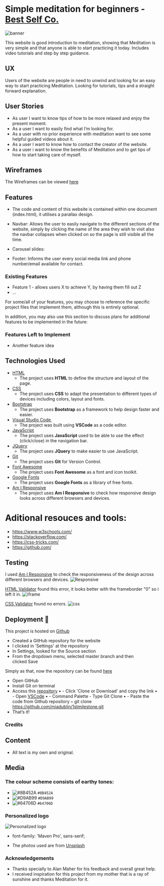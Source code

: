 # Simple meditation for beginners - [Best Self Co.](https://miadublin.github.io/1stmilestone)


![banner](https://user-images.githubusercontent.com/54308513/67994830-41e24d80-fc3f-11e9-984c-2ab797c86fec.png)


This website is good introduction to meditation, showing that Meditation is very simple and that anyone is able to start practicing it today.
Includes video tutorials and step by step guidance.

## UX
 
Users of the website are people in need to unwind and looking for an easy way to start practicing Meditation. Looking for tutorials, tips and a straight forward explanation.

## User Stories

- As user I want to know tips of how to be more relaxed and enjoy the present moment.
- As a user I want to easily find what I’m looking for.
- As a user with no prior experience with meditation want to see some helpful guided videos about it.
- As a user I want to know how to contact the creator of the website.	
- As a user i want to know the benefits of Meditation and to get tips of how to start taking care of myself.

## Wireframes

The Wireframes can be viewed [here](https://github.com/miadublin/1stmilestone/tree/master/wireframes)

## Features

- The code and content of this website is contained within one document (index.html), it utilises a parallax design.

- Navbar: Allows the user to easily navigate to the different sections of the website,  simply by clicking the name of the area they wish to visit also the navbar collapses when clicked on so the page is still visible all the time.
		
- Carousel slides: 
		
- Footer: Informs the user every social media link and phone number/email available for contact.


### Existing Features
- Feature 1 - allows users X to achieve Y, by having them fill out Z
- ...

For some/all of your features, you may choose to reference the specific project files that implement them, although this is entirely optional.

In addition, you may also use this section to discuss plans for additional features to be implemented in the future:

### Features Left to Implement
- Another feature idea

## Technologies Used

- [HTML](https://en.wikipedia.org/wiki/HTML)
    - The project uses **HTML** to define the structure and layout of the page.
- [CSS](https://en.wikipedia.org/wiki/Cascading_Style_Sheets)
    - The project uses **CSS** to adapt the presentation to different types of devices including colors, layout and fonts.
- [Bootstrap](https://getbootstrap.com)
    - The project uses **Bootstrap** as a framework to help design faster and easier.
- [Visual Studio Code ](https://code.visualstudio.com)
    - The project was built using **VSCode** as a code editor.
- [JavaScript](https://www.javascript.com)
    - The project uses **JavaScript** used to be able to use the effect (click/close) in the navigation bar.
- [JQuery](https://jquery.com)
    - The project uses **JQuery** to make easier to use JavaScript.
- [Git](https://git-scm.com)
    - The project uses **Git** for Version Control.
- [Font Awesome](https://fontawesome.com)
    - The project uses **Font Awesome** as a font and icon toolkit.
- [Google Fonts](https://fonts.google.com)
    - The project uses **Google Fonts** as a library of free fonts.
- [Am I Responsive](http://ami.responsivedesign.is/)
    - The project uses **Am I Responsive** to check how responsive design looks across different browsers and devices.

# Aditional resouces and tools:
- https://www.w3schools.com/
- https://stackoverflow.com/
- https://css-tricks.com/
- https://github.com/
   
## Testing

I used [Am I Responsive](http://ami.responsivedesign.is/) to check the responsiveness of the design across different browsers and devices.
![Responsive](https://user-images.githubusercontent.com/54308513/67994382-e4e59800-fc3c-11e9-8607-6cc2485caf01.png)

[HTML Validator](https://validator.w3.org/) found this error, it looks better with the frameborder "0" so i left it in.
![iframe](https://user-images.githubusercontent.com/54308513/67995588-18c3bc00-fc43-11e9-8772-cb9a8ba7a842.png)

[CSS Validator](https://jigsaw.w3.org/css-validator) found no errors. 
![css](https://user-images.githubusercontent.com/54308513/67995697-b0290f00-fc43-11e9-98ba-a492f5cbbfc9.png)


## Deployment 🚀

This project is hosted on [Github](https://github.com/miadublin/1stmilestone)

- Created a GitHub repository for the website
- I clicked in 'Settings' at the repository
- In Settings, looked for the Source section 
- From the dropdown menu, selected master branch and then clicked Save

Simply as that, now the repository can be found [here](https://github.com/miadublin/1stmilestone)

- Open GitHub
- Install Git on terminal
- Access this [repository](https://github.com/miadublin/1stmilestone)
	•	- Click 'Clone or Download' and copy the link
	•	- Open [VSCode](https://code.visualstudio.com/) 
	•	- Command Palette - Type Git Clone
	•	- Paste the code from Github repository
	◦	git clone https://github.com/miadublin/1stmilestone.git
- That’s it!

### Credits

## Content
- All text is my own and original.

## Media

### The colour scheme consists of earthy tones: 

- ![#8B452A](https://placehold.it/15/8B452A/000000?text=+) `#8B452A`
- ![#D9AB99](https://placehold.it/15/D9AB99/000000?text=+) `#D9AB99`
- ![#64706D](https://placehold.it/15/64706D/000000?text=+) `#64706D`


### Personalized logo
![Personalized logo](https://user-images.githubusercontent.com/54308513/67995924-e7e48680-fc44-11e9-9c9c-8e02acec0c5b.png)

- font-family: 'Maven Pro', sans-serif;

- The photos used are from [Unsplash](https://www.unsplash.com)

### Acknowledgements

- Thanks specially to Alan Maher for his feedback and overall great help.
- I received inspiration for this project from my mother that  is a ray of sunshine and thanks Meditation for it.